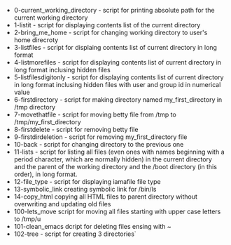 - 0-current_working_directory - script for printing absolute path for the current working directory
- 1-listit - script for displaying contents list of the current directory
- 2-bring_me_home - script for changing working directory to user's home direcroty
- 3-listfiles - script for displaing contents list of current directory in long format
- 4-listmorefiles - script for displaying contents list of current directory in long format inclusing hidden files
- 5-listfilesdigitonly - script for displaying contents list of current directory in long format inclusing hidden files with user and group id in numerical value
- 6-firstdirectory - script for making directory named my_first_directory in /tmp directory
- 7-movethatfile - script for moving betty file from /tmp to /tmp/my_first_directory
- 8-firstdelete - script for removing betty file
- 9-firstdirdeletion - script for removing my_first_directory file
- 10-back - script for changing directory to the previous one
- 11-lists - script for listing all files (even ones with names beginning with a period character, which are normally hidden) in the current directory and the parent of the working directory and the /boot directory (in this order), in long format.
- 12-file_type - script for displaying iamafile file type
- 13-symbolic_link creating symbolic link for /bin/ls
- 14-copy_html copying all HTML files to parent directory without overwriting and updating old files
- 100-lets_move script for moving all files starting with upper case letters to /tmp/u
- 101-clean_emacs dcript for deleting files ensing with ~
- 102-tree - script for creating 3 directories`
